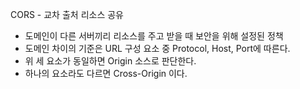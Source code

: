 CORS - 교차 출처 리소스 공유
- 도메인이 다른 서버끼리 리소스를 주고 받을 때 보안을 위해 설정된 정책
- 도메인 차이의 기준은 URL 구성 요소 중 Protocol, Host, Port에 따른다.
- 위 세 요소가 동일하면 Origin 소스로 판단한다.
- 하나의 요소라도 다르면 Cross-Origin 이다.